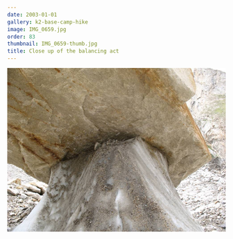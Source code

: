 ```yaml
---
date: 2003-01-01
gallery: k2-base-camp-hike
image: IMG_0659.jpg
order: 83
thumbnail: IMG_0659-thumb.jpg
title: Close up of the balancing act
---
```


![Close up of the balancing act](./IMG_0659.jpg)